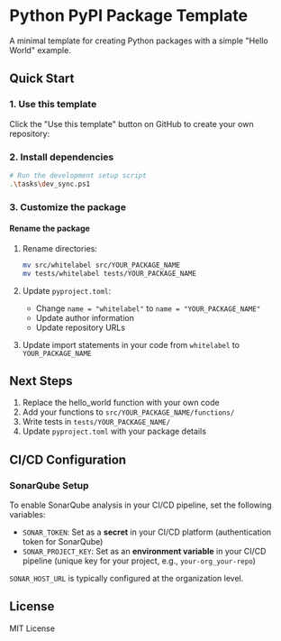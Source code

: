 # Python PyPI Package Template

A minimal template for creating Python packages with a simple "Hello World" example.

## Quick Start

### 1. Use this template

Click the "Use this template" button on GitHub to create your own repository:

### 2. Install dependencies

```bash
# Run the development setup script
.\tasks\dev_sync.ps1
```

### 3. Customize the package

#### Rename the package

1. Rename directories:
   ```bash
   mv src/whitelabel src/YOUR_PACKAGE_NAME
   mv tests/whitelabel tests/YOUR_PACKAGE_NAME
   ```

2. Update `pyproject.toml`:
   - Change `name = "whitelabel"` to `name = "YOUR_PACKAGE_NAME"`
   - Update author information
   - Update repository URLs

3. Update import statements in your code from `whitelabel` to `YOUR_PACKAGE_NAME`


## Next Steps

1. Replace the hello_world function with your own code
2. Add your functions to `src/YOUR_PACKAGE_NAME/functions/`
3. Write tests in `tests/YOUR_PACKAGE_NAME/`
4. Update `pyproject.toml` with your package details

## CI/CD Configuration

### SonarQube Setup

To enable SonarQube analysis in your CI/CD pipeline, set the following variables:

- `SONAR_TOKEN`: Set as a **secret** in your CI/CD platform (authentication token for SonarQube)
- `SONAR_PROJECT_KEY`: Set as an **environment variable** in your CI/CD pipeline (unique key for your project, e.g., `your-org_your-repo`)

`SONAR_HOST_URL` is typically configured at the organization level.

## License

MIT License
